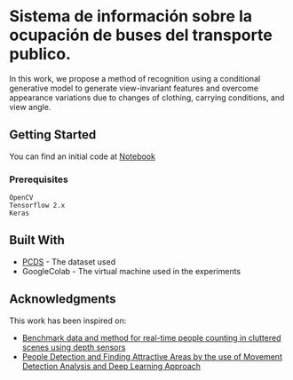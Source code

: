 # Sistema de información sobre la ocupación de buses del transporte publico.

In this work, we propose a method of recognition using a conditional generative model to generate view-invariant features and overcome appearance variations due to changes of clothing, carrying conditions, and view angle. 


## Getting Started

You can find an initial code at [Notebook](https://gitlab.com/IsRaTiAl/gait/blob/master/Gait_U-Net_.ipynb)

### Prerequisites

```
OpenCV
Tensorflow 2.x
Keras

```

## Built With

* [PCDS](https://freesoft.dev/program/128588362) - The dataset used
* GoogleColab - The virtual machine used in the experiments 

## Acknowledgments

This work has been inspired on: 
* [Benchmark data and method for real-time people counting in cluttered scenes using depth sensors](https://arxiv.org/abs/1804.04339)
* [People Detection and Finding Attractive Areas by the use of Movement Detection Analysis and Deep Learning Approach](https://www.sciencedirect.com/science/article/pii/S1877050919311287)
